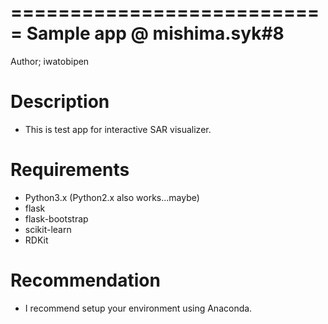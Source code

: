 ===========================
Sample app @ mishima.syk#8
===========================

Author; iwatobipen

Description
============

  - This is test app for interactive SAR visualizer.

Requirements
============

 - Python3.x (Python2.x also works...maybe)
 - flask
 - flask-bootstrap
 - scikit-learn
 - RDKit


Recommendation
===============

 - I recommend setup your environment using Anaconda.
